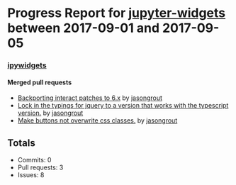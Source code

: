 # Progress Report for [jupyter-widgets](https://github.com/jupyter-widgets) between 2017-09-01 and 2017-09-05

### [ipywidgets](https://github.com/jupyter-widgets/ipywidgets)

#### Merged pull requests
- [Backporting interact patches to 6.x](https://github.com/jupyter-widgets/ipywidgets/pull/1694) by [jasongrout](https://github.com/jasongrout)
- [Lock in the typings for jquery to a version that works with the typescript version.](https://github.com/jupyter-widgets/ipywidgets/pull/1693) by [jasongrout](https://github.com/jasongrout)
- [Make buttons not overwrite css classes.](https://github.com/jupyter-widgets/ipywidgets/pull/1467) by [jasongrout](https://github.com/jasongrout)

## Totals
- Commits: 0
- Pull requests: 3
- Issues: 8
